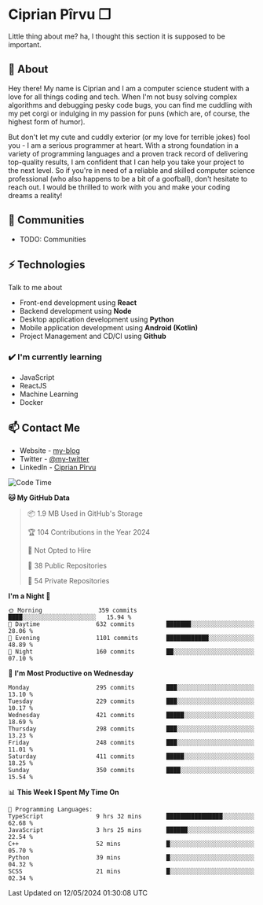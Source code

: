 # Ciprian Pîrvu ❐

Little thing about me? ha, I thought this section it is supposed to be important.

## 🧐 About

Hey there! My name is Ciprian and I am a computer science student with a love for all things coding and tech. When I'm not busy solving complex algorithms and debugging pesky code bugs, you can find me cuddling with my pet corgi or indulging in my passion for puns (which are, of course, the highest form of humor).

But don't let my cute and cuddly exterior (or my love for terrible jokes) fool you - I am a serious programmer at heart. With a strong foundation in a variety of programming languages and a proven track record of delivering top-quality results, I am confident that I can help you take your project to the next level. So if you're in need of a reliable and skilled computer science professional (who also happens to be a bit of a goofball), don't hesitate to reach out. I would be thrilled to work with you and make your coding dreams a reality!

## 👯 Communities

-   TODO: Communities

## ⚡ Technologies

Talk to me about

-   Front-end development using **React**
-   Backend development using **Node**
-   Desktop application development using **Python**
-   Mobile application development using **Android (Kotlin)**
-   Project Management and CD/CI using **Github**

### ✔️ I'm currently learning

-   JavaScript
-   ReactJS
-   Machine Learning
-   Docker

## 📫 Contact Me

-   Website - [my-blog]()
-   Twitter - [@my-twitter]()
-   LinkedIn - [Ciprian Pîrvu](https://www.linkedin.com/in/p%C3%AErvu-ciprian-cristian-4415991b1/)

<!--START_SECTION:waka-->
![Code Time](http://img.shields.io/badge/Code%20Time-2%2C039%20hrs%2024%20mins-blue)

**🐱 My GitHub Data** 

> 📦 1.9 MB Used in GitHub's Storage 
 > 
> 🏆 104 Contributions in the Year 2024
 > 
> 🚫 Not Opted to Hire
 > 
> 📜 38 Public Repositories 
 > 
> 🔑 54 Private Repositories 
 > 
**I'm a Night 🦉** 

```text
🌞 Morning                359 commits         ████░░░░░░░░░░░░░░░░░░░░░   15.94 % 
🌆 Daytime                632 commits         ███████░░░░░░░░░░░░░░░░░░   28.06 % 
🌃 Evening                1101 commits        ████████████░░░░░░░░░░░░░   48.89 % 
🌙 Night                  160 commits         ██░░░░░░░░░░░░░░░░░░░░░░░   07.10 % 
```
📅 **I'm Most Productive on Wednesday** 

```text
Monday                   295 commits         ███░░░░░░░░░░░░░░░░░░░░░░   13.10 % 
Tuesday                  229 commits         ███░░░░░░░░░░░░░░░░░░░░░░   10.17 % 
Wednesday                421 commits         █████░░░░░░░░░░░░░░░░░░░░   18.69 % 
Thursday                 298 commits         ███░░░░░░░░░░░░░░░░░░░░░░   13.23 % 
Friday                   248 commits         ███░░░░░░░░░░░░░░░░░░░░░░   11.01 % 
Saturday                 411 commits         █████░░░░░░░░░░░░░░░░░░░░   18.25 % 
Sunday                   350 commits         ████░░░░░░░░░░░░░░░░░░░░░   15.54 % 
```


📊 **This Week I Spent My Time On** 

```text
💬 Programming Languages: 
TypeScript               9 hrs 32 mins       ████████████████░░░░░░░░░   62.68 % 
JavaScript               3 hrs 25 mins       ██████░░░░░░░░░░░░░░░░░░░   22.54 % 
C++                      52 mins             █░░░░░░░░░░░░░░░░░░░░░░░░   05.70 % 
Python                   39 mins             █░░░░░░░░░░░░░░░░░░░░░░░░   04.32 % 
SCSS                     21 mins             █░░░░░░░░░░░░░░░░░░░░░░░░   02.34 % 
```


 Last Updated on 12/05/2024 01:30:08 UTC
<!--END_SECTION:waka-->
